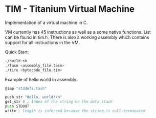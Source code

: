 # TIM - Titanium Virtual Machine

Implementation of a virtual machine in C.

VM currently has 45 instructions as well as a some native functions. List can be found in tim.h.
There is also a working assembly which contains support for all instructions in the VM. 

Quick Start:
```bash
./build.sh
./tasm <assembly_file.tasm>
./tire <bytecode_file.tim>
```

Example of hello world in assembly:
```asm
@imp "stddefs.tash"

push_str "Hello, world!\n"
get_str 0 ; Index of the string on the data stack
push STDOUT
write ; length is inferred because the string is null-terminated
```
